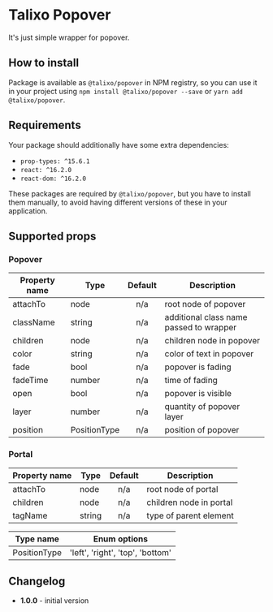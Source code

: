 # Talixo Popover

It's just simple wrapper for popover.

## How to install

Package is available as `@talixo/popover` in NPM registry, so you can use it in your project
using `npm install @talixo/popover --save` or `yarn add @talixo/popover`.

## Requirements

Your package should additionally have some extra dependencies:

- `prop-types: ^15.6.1`
- `react: ^16.2.0`
- `react-dom: ^16.2.0`

These packages are required by `@talixo/popover`, but you have to install them manually,
to avoid having different versions of these in your application.

## Supported props

### Popover

Property name | Type         | Default | Description
--------------|--------------|:-------:|--------------------------------
attachTo      | node         | n/a     | root node of popover
className     | string       | n/a     | additional class name passed to wrapper
children      | node         | n/a     | children node in popover
color         | string       | n/a     | color of text in popover
fade          | bool         | n/a     | popover is fading
fadeTime      | number       | n/a     | time of fading
open          | bool         | n/a     | popover is visible
layer         | number       | n/a     | quantity of popover layer
position      | PositionType | n/a     | position of popover

### Portal

Property name | Type      | Default | Description
--------------|-----------|:-------:|--------------------------------
attachTo      | node      | n/a     | root node of portal
children      | node      | n/a     | children node in portal
tagName       | string    | n/a     | type of parent element


Type name    | Enum options
-------------|--------------------------------------
PositionType | 'left', 'right', 'top', 'bottom'

## Changelog

- **1.0.0** - initial version
